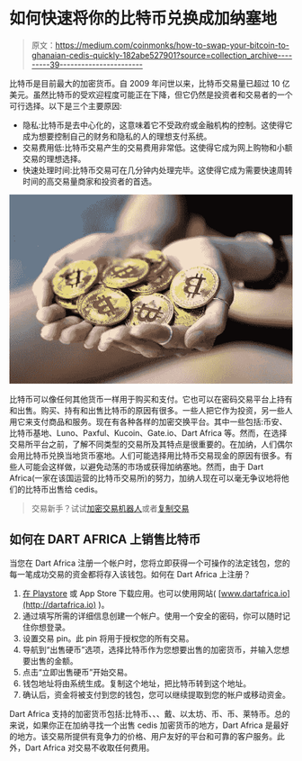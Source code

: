 # 如何快速将你的比特币兑换成加纳塞地

> 原文：<https://medium.com/coinmonks/how-to-swap-your-bitcoin-to-ghanaian-cedis-quickly-182abe527901?source=collection_archive---------39----------------------->

比特币是目前最大的加密货币。自 2009 年问世以来，比特币交易量已超过 10 亿美元。虽然比特币的受欢迎程度可能正在下降，但它仍然是投资者和交易者的一个可行选择。以下是三个主要原因:

*   隐私:比特币是去中心化的，这意味着它不受政府或金融机构的控制。这使得它成为想要控制自己的财务和隐私的人的理想支付系统。
*   交易费用低:比特币交易产生的交易费用非常低。这使得它成为网上购物和小额交易的理想选择。
*   快速处理时间:比特币交易可在几分钟内处理完毕。这使得它成为需要快速周转时间的高交易量商家和投资者的首选。

![](img/10ea56dbe897bbc6b429ad4e09e88dc5.png)

比特币可以像任何其他货币一样用于购买和支付。它也可以在密码交易平台上持有和出售。购买、持有和出售比特币的原因有很多。一些人把它作为投资，另一些人用它来支付商品和服务。现在有各种各样的加密交换平台。其中一些包括:币安、比特币基地、Luno、Paxful、Kucoin、Gate.io、Dart Africa 等。然而，在选择交易所平台之前，了解不同类型的交易所及其特点是很重要的。在加纳，人们偶尔会用比特币兑换当地货币塞地。人们可能选择用比特币交易现金的原因有很多。有些人可能会这样做，以避免动荡的市场或获得加纳塞地。然而，由于 Dart Africa(一家在该国运营的比特币交易所)的努力，加纳人现在可以毫无争议地将他们的比特币出售给 cedis。

> 交易新手？试试[加密交易机器人](/coinmonks/crypto-trading-bot-c2ffce8acb2a)或者[复制交易](/coinmonks/top-10-crypto-copy-trading-platforms-for-beginners-d0c37c7d698c)

## 如何在 DART AFRICA 上销售比特币

当您在 Dart Africa 注册一个帐户时，您将立即获得一个可操作的法定钱包，您的每一笔成功交易的资金都将存入该钱包。如何在 Dart Africa 上注册？

1.  [在 Playstore](https://play.google.com/store/apps/details?id=com.dartafrica&gl=US) 或 App Store 下载应用。也可以使用网站( [www.dartafrica.io](http://dartafrica.io) )。
2.  通过填写所需的详细信息创建一个帐户。使用一个安全的密码，你可以随时记住你想登录。
3.  设置交易 pin。此 pin 将用于授权您的所有交易。
4.  导航到“出售硬币”选项，选择比特币作为您想要出售的加密货币，并输入您想要出售的金额。
5.  点击“立即出售硬币”开始交易。
6.  钱包地址将由系统生成。复制这个地址，把比特币转到这个地址。
7.  确认后，资金将被支付到您的钱包，您可以继续提取到您的帐户或移动资金。

Dart Africa 支持的加密货币包括:比特币、、、戴、以太坊、币、币、莱特币。总的来说，如果你正在加纳寻找一个出售 cedis 加密货币的地方，Dart Africa 是最好的地方。该交易所提供有竞争力的价格、用户友好的平台和可靠的客户服务。此外，Dart Africa 对交易不收取任何费用。